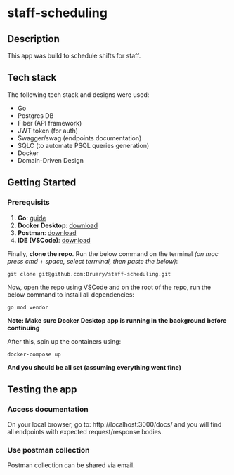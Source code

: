 # staff-scheduling

## Description
This app was build to schedule shifts for staff. 

## Tech stack
The following tech stack and designs were used:
- Go
- Postgres DB
- Fiber (API framework)
- JWT token (for auth)
- Swagger/swag (endpoints documentation)
- SQLC (to automate PSQL queries generation)
- Docker
- Domain-Driven Design


## Getting Started

### Prerequisits
1) **Go**: [guide](https://www.geeksforgeeks.org/how-to-install-golang-on-macos/)
2) **Docker Desktop**: [download](https://www.docker.com/products/docker-desktop/)
3) **Postman**: [download](https://www.postman.com/downloads/)
4) **IDE (VSCode)**: [download](https://code.visualstudio.com/download)


Finally, **clone the repo**. Run the below command on the terminal _(on mac press cmd + space, select terminal, then paste the below)_:
```
git clone git@github.com:Bruary/staff-scheduling.git
```

Now, open the repo using VSCode and on the root of the repo, run the below command to install all dependencies:
```
go mod vendor
```

**Note: Make sure Docker Desktop app is running in the background before continuing**


After this, spin up the containers using:
```
docker-compose up
```

**And you should be all set (assuming everything went fine)**

## Testing the app

### Access documentation
On your local browser, go to: http://localhost:3000/docs/ and you will find all endpoints with expected request/response bodies.

### Use postman collection
Postman collection can be shared via email.
